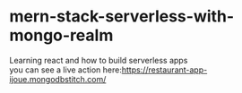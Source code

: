 # mern-stack-serverless-with-mongo-realm
Learning react and how to build serverless apps
<br>
you can see a live action here:https://restaurant-app-ijoue.mongodbstitch.com/
